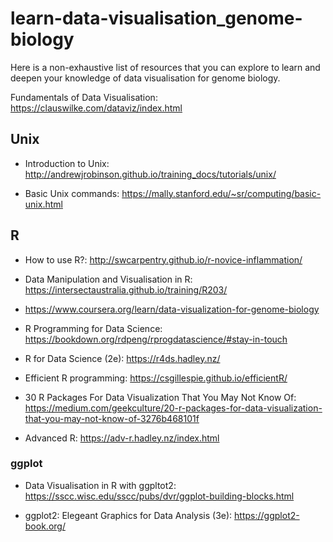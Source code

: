 # learn-data-visualisation_genome-biology ###

Here is a non-exhaustive list of resources that you can explore to learn and deepen your knowledge of data visualisation for genome biology.

Fundamentals of Data Visualisation: https://clauswilke.com/dataviz/index.html

## Unix

- Introduction to Unix: http://andrewjrobinson.github.io/training_docs/tutorials/unix/

- Basic Unix commands: https://mally.stanford.edu/~sr/computing/basic-unix.html
  
## R

- How to use R?: http://swcarpentry.github.io/r-novice-inflammation/

- Data Manipulation and Visualisation in R: https://intersectaustralia.github.io/training/R203/

- https://www.coursera.org/learn/data-visualization-for-genome-biology

- R Programming for Data Science: https://bookdown.org/rdpeng/rprogdatascience/#stay-in-touch

- R for Data Science (2e): https://r4ds.hadley.nz/

- Efficient R programming: https://csgillespie.github.io/efficientR/

- 30 R Packages For Data Visualization That You May Not Know Of: https://medium.com/geekculture/20-r-packages-for-data-visualization-that-you-may-not-know-of-3276b468101f

- Advanced R: https://adv-r.hadley.nz/index.html

### ggplot

- Data Visualisation in R with ggpltot2: https://sscc.wisc.edu/sscc/pubs/dvr/ggplot-building-blocks.html

- ggplot2: Elegeant Graphics for Data Analysis (3e): https://ggplot2-book.org/
